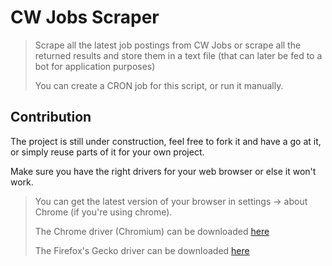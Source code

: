 # CW Jobs Scraper

> Scrape all the latest job postings from CW Jobs or scrape all the returned results and store them in a text file (that can later be fed to a bot for application purposes)
>
> You can create a CRON job for this script, or run it manually.

## Contribution

The project is still under construction, feel free to fork it and have a go at it, or simply reuse parts of it for your own project.

Make sure you have the right drivers for your web browser or else it won't work.

>You can get the latest version of your browser in settings -> about Chrome (if you're using chrome). 
>
> The Chrome driver (Chromium) can be downloaded [here](https://chromedriver.chromium.org/downloads)
>
> The Firefox's Gecko driver can be downloaded [here](https://github.com/mozilla/geckodriver/releases)
